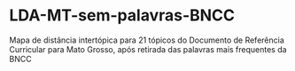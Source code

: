 # LDA-MT-sem-palavras-BNCC
Mapa de distância intertópica para 21 tópicos do Documento de Referência Curricular para Mato Grosso, após retirada das palavras mais frequentes da BNCC
